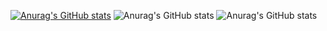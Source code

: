 [![Anurag's GitHub stats](https://github-readme-stats.vercel.app/api?username=DuduMarinho)](https://github.com/anuraghazra/github-readme-stats)
![Anurag's GitHub stats](https://github-readme-stats.vercel.app/api?username=DuduMarinho&show_icons=true)
![Anurag's GitHub stats](https://github-readme-stats.vercel.app/api?username=anuraghazra&show_icons=true&theme=radical)

